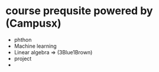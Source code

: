 # course prequsite  powered by (Campusx)

- phthon
- Machine learning
- Linear algebra => (3Blue1Brown)
- project
- 

